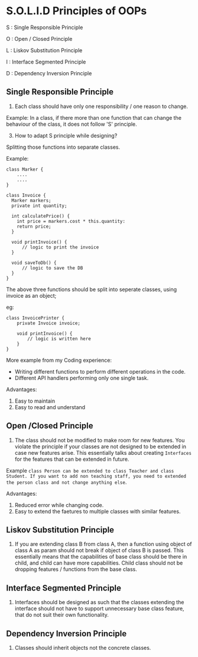# S.O.L.I.D Principles of OOPs

S : Single Responsible Principle  

O : Open / Closed Principle  

L : Liskov Substitution Principle  

I : Interface Segmented Principle  

D : Dependency Inversion Principle  

## Single Responsible Principle
1. Each class should have only one responsibility / one reason to change.

Example: In a class, if there more than one function that can change the behaviour of the class, it does not follow 'S' principle.

3. How to adapt S principle while designing?

Splitting those functions into separate classes.

Example: 
```
class Marker {
    ....
    ....
}

class Invoice {
  Marker markers;
  private int quantity;

  int calculatePrice() {
    int price = markers.cost * this.quantity:
    return price;
  }

  void printInvoice() {
      // logic to print the invoice
  }

  void saveToDb() {
      // logic to save the DB
  }
}
```

The above three functions should be split into seperate classes, using invoice as an object;

eg:
```
class InvoicePrinter {
    private Invoice invoice;

    void printInvoice() {
        // logic is written here
    }
}
```
More example from my Coding experience:
* Writing different functions to perform different operations in the code.
* Different API handlers performing only one single task.

Advantages:
1. Easy to maintain
2. Easy to read and understand

## Open /Closed Principle
1. The class should not be modified to make room for new features. You violate the principle if your classes are not designed to be extended in case new features arise.
This essentially talks about creating `Interfaces` for the features that can be extended in future.

Example `class Person can be extended to class Teacher and class Student. If you want to add non teaching staff, you need to extended the person class and not change anything else`.

Advantages:
1. Reduced error while changing code.
2. Easy to extend the faetures to multiple classes with similar features.

## Liskov Substitution Principle
1. If you are extending class B from class A, then a function using object of class A as param should not break if object of class B is passed.
This essentially means that the capabilities of base class should be there in child, and child can have more capabilities. Child class should not be dropping features / functions from the base class.

## Interface Segmented Principle
1. Interfaces should be designed as such that the classes extending the interface should not have to support unnecessary base class feature, that do not suit their own functionality.

## Dependency Inversion Principle
1. Classes should inherit objects not the concrete classes.

